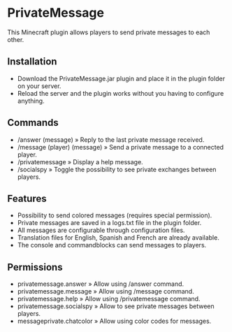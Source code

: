 # PrivateMessage
 This Minecraft plugin allows players to send private messages to each other.
 
 ## Installation
 - Download the PrivateMessage.jar plugin and place it in the plugin folder on your server.
 - Reload the server and the plugin works without you having to configure anything.
 
 ## Commands
 - /answer (message) » Reply to the last private message received.
 - /message (player) (message) » Send a private message to a connected player.
 - /privatemessage » Display a help message.
 - /socialspy » Toggle the possibility to see private exchanges between players.

## Features
 - Possibility to send colored messages (requires special permission).
 - Private messages are saved in a logs.txt file in the plugin folder.
 - All messages are configurable through configuration files.
 - Translation files for English, Spanish and French are already available.
 - The console and commandblocks can send messages to players.
 
 ## Permissions
 - privatemessage.answer » Allow using /answer command.
 - privatemessage.message » Allow using /message command.
 - privatemessage.help » Allow using /privatemessage command.
 - privatemessage.socialspy » Allow to see private messages between players.
 - messageprivate.chatcolor » Allow using color codes for messages.
